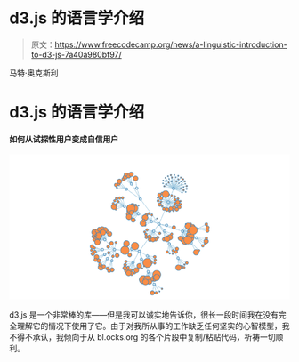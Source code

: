 # d3.js 的语言学介绍

> 原文：<https://www.freecodecamp.org/news/a-linguistic-introduction-to-d3-js-7a40a980bf97/>

马特·奥克斯利

# d3.js 的语言学介绍

#### 如何从试探性用户变成自信用户

![yOdP1Z2NyjFQgxCQU7lCDfvPvKdLOXU9IXyP](img/fe2a9e9f42fd1339c4275bd94d4ea887.png)

d3.js 是一个非常棒的库——但是我可以诚实地告诉你，很长一段时间我在没有完全理解它的情况下使用了它。由于对我所从事的工作缺乏任何坚实的心智模型，我不得不承认，我倾向于从 bl.ocks.org 的各个片段中复制/粘贴代码，祈祷一切顺利。